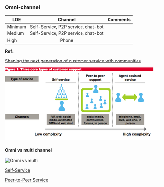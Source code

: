 ### Omni-channel

| LOE           | Channel           | Comments  |
| ------------- |:-------------:| -----:|
| Minimum      | Self-Service, P2P service, chat-bot | |
| Medium      | Self-Service, P2P service, chat-bot | |
| High      | Phone | |


**Ref:**


[Shaping the next generation of
customer service with communities](https://www.salesforce.com/assets/pdf/misc/shaping-customer-service-with-community-cloud.pdf)


![Channels](img/channels2.png )
#### Omni vs multi channel

![Omni vs multi](https://thedma.org/wp-content/uploads/omni-channel-blog.png)

[Self-Service](self-service.md)

[Peer-to-Peer Service](p2pcs.md)


